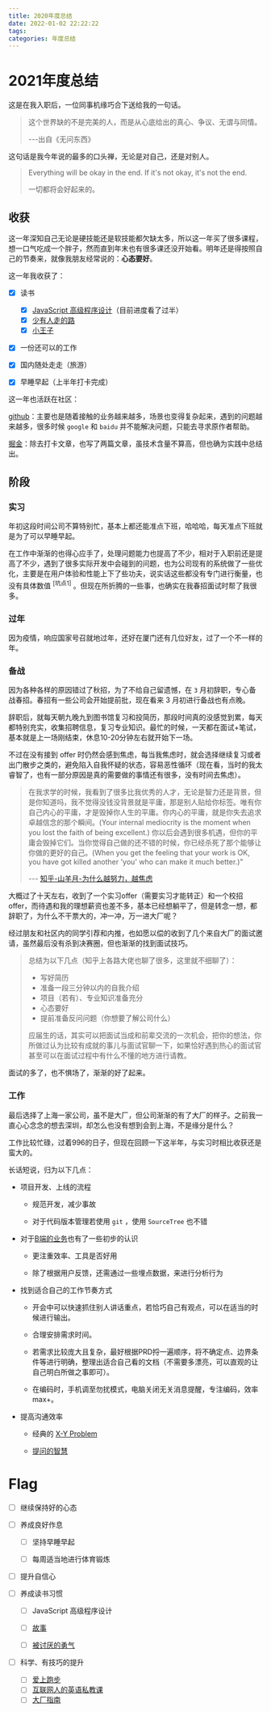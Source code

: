 ```yaml
---
title: 2020年度总结
date: 2022-01-02 22:22:22
tags:
categories: 年度总结
---
```


# 2021年度总结

这是在我入职后，一位同事机缘巧合下送给我的一句话。

> 这个世界缺的不是完美的人，而是从心底给出的真心、争议、无谓与同情。
> 
> ---出自《无问东西》

这句话是我今年说的最多的口头禅，无论是对自己，还是对别人。

> Everything will be okay in the end. If it's not okay, it's not the end. 
> 
> 一切都将会好起来的。

<!-- more -->

## 收获

这一年深知自己无论是硬技能还是软技能都欠缺太多，所以这一年买了很多课程，想一口气吃成一个胖子，然而直到年末也有很多课还没开始看。明年还是得按照自己的节奏来，就像我朋友经常说的：**心态要好**。

这一年我收获了：

- [x] 读书
  
  - [x] [JavaScript 高级程序设计](https://book.douban.com/subject/35175321/)（目前进度看了过半）
  - [x] [少有人走的路](https://book.douban.com/subject/1775691/)
  - [x] [小王子](https://book.douban.com/subject/1084336/)

- [x] 一份还可以的工作

- [x] 国内随处走走（旅游）

- [x] 早睡早起（上半年打卡完成）

这一年也活跃在社区：

[github](https://github.com/popring?tab=overview&from=2021-01-01&to=2021-12-31)：主要也是随着接触的业务越来越多，场景也变得复杂起来，遇到的问题越来越多，很多时候 `google` 和 `baidu` 并不能解决问题，只能去寻求原作者帮助。

[掘金](https://juejin.cn/user/4406498334880862/posts)：除去打卡文章，也写了两篇文章，虽技术含量不算高，但也确为实践中总结出。

## 阶段

### 实习

年初这段时间公司不算特别忙，基本上都还能准点下班，哈哈哈，每天准点下班就是为了可以早睡早起。

在工作中渐渐的也得心应手了，处理问题能力也提高了不少，相对于入职前还是提高了不少，遇到了很多实际开发中会碰到的问题，也为公司现有的系统做了一些优化，主要是在用户体验和性能上下了些功夫，说实话这些都没有专门进行衡量，也没有具体数值 <sup>[坑点1]</sup> 。但现在所折腾的一些事，也确实在我春招面试时帮了我很多。

### 过年

因为疫情，响应国家号召就地过年，还好在厦门还有几位好友，过了一个不一样的年。

### 备战

因为各种各样的原因错过了秋招，为了不给自己留遗憾，在 `3` 月初辞职，专心备战春招。春招有一些公司会开始提前批，现在看来 3 月初进行备战也有点晚。

辞职后，就每天朝九晚九到图书馆复习和投简历，那段时间真的没感觉到累，每天都特别充实，收集招聘信息，复习专业知识。最忙的时候，一天都在面试+笔试，基本就是上一场刚结束，休息10-20分钟左右就开始下一场。

不过在没有接到 offer 时仍然会感到焦虑，每当我焦虑时，就会选择继续复习或者出门散步之类的，避免陷入自我怀疑的状态，容易恶性循环（现在看，当时的我太睿智了，也有一部分原因是真的需要做的事情还有很多，没有时间去焦虑）。

> 在我求学的时候，我看到了很多比我优秀的人才，无论是智力还是背景，但是你知道吗，我不觉得没钱没背景就是平庸，那是别人贴给你标签。唯有你自己内心的平庸，才是毁掉你人生的平庸。你内心的平庸，就是你失去追求卓越信念的那个瞬间。(Your internal mediocrity is the moment when you lost the faith of being excellent.) 你以后会遇到很多机遇，但你的平庸会毁掉它们。当你觉得自己做的还不错的时候，你已经杀死了那个能够让你做的更好的自己。(When you get the feeling that your work is OK, you have got killed another 'you' who can make it much better.)"
> 
> --- [知乎-山羊月-为什么越努力，越焦虑](https://www.zhihu.com/appview/v2/answer/73645420?is_video_answer_page=0&omni=1&X-AD=canvas_version%3Av%3D5.1%3Bsetting%3Acad%3D0&ad_pv_track=1)

大概过了十天左右，收到了一个实习offer（需要实习才能转正）和一个校招offer，而待遇和我的理想薪资也差不多，基本已经想躺平了，但是转念一想，都辞职了，为什么不干票大的，冲一冲，万一进大厂呢？

经过朋友和社区内的同学引荐和内推，也如愿以偿的收到了几个来自大厂的面试邀请，虽然最后没有杀到决赛圈，但也渐渐的找到面试技巧。

> 总结为以下几点（知乎上各路大佬也聊了很多，这里就不细聊了）：
> 
> - 写好简历
> - 准备一段三分钟以内的自我介绍
> - 项目（若有）、专业知识准备充分
> - 心态要好
> - 提前准备反问问题（你想要了解公司什么）
> 
> 应届生的话，其实可以把面试当成和前辈交流的一次机会，把你的想法，你所做过认为比较有成就的事儿与面试官聊一下，如果恰好遇到热心的面试官甚至可以在面试过程中有什么不懂的地方进行请教。

面试的多了，也不惧场了，渐渐的好了起来。

### 工作

最后选择了上海一家公司，虽不是大厂，但公司渐渐的有了大厂的样子。之前我一直心心念念的想去深圳，却怎么也没有想到会到上海，不是缘分是什么？

工作比较忙碌，过着996的日子，但现在回顾一下这半年，与实习时相比收获还是蛮大的。

长话短说，归为以下几点：

- 项目开发、上线的流程
  
  - 规范开发，减少事故
  
  - 对于代码版本管理若使用 `git` ，使用 `SourceTree` 也不错

- 对于[B端的业务](https://www.nowcoder.com/tutorial/10037/adb19e5a6d4d4171a4f596656b9a6a42)也有了一些初步的认识
  
  - 更注重效率、工具是否好用
  
  - 除了根据用户反馈，还需通过一些埋点数据，来进行分析行为

- 找到适合自己的工作节奏方式
  
  - 开会中可以快速抓住别人讲话重点，若恰巧自己有观点，可以在适当的时候进行输出。
  
  - 合理安排需求时间。
  
  - 若需求比较庞大且复杂，最好根据PRD捋一遍顺序，将不确定点、边界条件等进行明确，整理出适合自己看的文档（不需要多漂亮，可以直观的让自己明白所做之事即可）。
  
  - 在编码时，手机调至勿扰模式，电脑关闭无关消息提醒，专注编码，效率 max+。

- 提高沟通效率
  
  - 经典的 [X-Y Problem](https://coolshell.cn/articles/10804.html)
  
  - [提问的智慧](https://github.com/ryanhanwu/How-To-Ask-Questions-The-Smart-Way)

# Flag

- [ ] 继续保持好的心态

- [ ] 养成良好作息
  
  - [ ] 坚持早睡早起
  
  - [ ] 每周适当地进行体育锻炼

- [ ] 提升自信心

- [ ] 养成读书习惯
  
  - [ ] JavaScript 高级程序设计
  
  - [ ] [故事](https://book.douban.com/subject/25976544/)
  
  - [ ] [被讨厌的勇气](https://book.douban.com/subject/26369699/)

- [ ] 科学、有技巧的提升
  
  - [ ] [爱上跑步](https://time.geekbang.org/column/intro/100061401)
  - [ ] [互联网人的英语私教课](https://time.geekbang.org/column/intro/100051901)
  - [ ] [大厂指南](https://time.geekbang.org/column/intro/100064501?tab=catalog)
